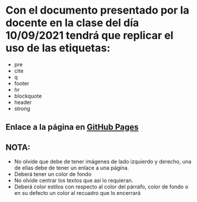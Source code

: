 # **Con el documento presentado por la docente en la clase del día 10/09/2021 tendrá que replicar el uso de las etiquetas:** 

- pre
- cite
- q
- footer
- hr
- blockquote
- header
- strong

## Enlace a la página en [GitHub Pages](https://angelblk.github.io/Uso-de-las-etiquetas/)
## NOTA:

- No olvide que debe de tener imágenes de lado izquierdo y derecho, una de ellas debe de tener un enlace a una página.
- Deberá tener un color de fondo
- No olvide centrar los textos que así lo requieran.
- Deberá color estilos con respecto al color del párrafo, color de fondo o en su defecto un color al recuadro que lo encerrará